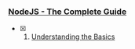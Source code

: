 
### [NodeJS - The Complete Guide](https://www.udemy.com/course/nodejs-the-complete-guide/)

- [x] 1. [Understanding the Basics](https://github.com/robinpunn/academind/tree/main/node/1-UnderstandingTheBasics)
